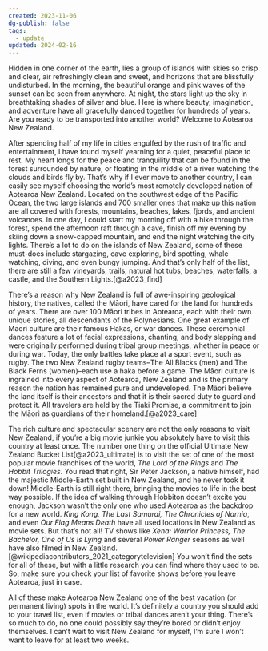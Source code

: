 ```yaml
---
created: 2023-11-06
dg-publish: false
tags:
  - update
updated: 2024-02-16
---
```


Hidden in one corner of the earth, lies a group of islands with skies so crisp and clear, air refreshingly clean and sweet, and horizons that are blissfully undisturbed. In the morning, the beautiful orange and pink waves of the sunset can be seen from anywhere. At night, the stars light up the sky in breathtaking shades of silver and blue. Here is where beauty, imagination, and adventure have all gracefully danced together for hundreds of years. Are you ready to be transported into another world? Welcome to Aotearoa New Zealand.

After spending half of my life in cities engulfed by the rush of traffic and entertainment, I have found myself yearning for a quiet, peaceful place to rest. My heart longs for the peace and tranquility that can be found in the forest surrounded by nature, or floating in the middle of a river watching the clouds and birds fly by. That’s why if I ever move to another country, I can easily see myself choosing the world’s most remotely developed nation of Aotearoa New Zealand. Located on the southwest edge of the Pacific Ocean, the two large islands and 700 smaller ones that make up this nation are all covered with forests, mountains, beaches, lakes, fjords, and ancient volcanoes. In one day, I could start my morning off with a hike through the forest, spend the afternoon raft through a cave, finish off my evening by skiing down a snow-capped mountain, and end the night watching the city lights. There’s a lot to do on the islands of New Zealand, some of these must-does include stargazing, cave exploring, bird spotting, whale watching, diving, and even bungy jumping. And that’s only half of the list, there are still a few vineyards, trails, natural hot tubs, beaches, waterfalls, a castle, and the Southern Lights.[@a2023_find]

There’s a reason why New Zealand is full of awe-inspiring geological history, the natives, called the Māori, have cared for the land for hundreds of years. There are over 100 Māori tribes in Aotearoa, each with their own unique stories, all descendants of the Polynesians. One great example of Māori culture are their famous Hakas, or war dances. These ceremonial dances feature a lot of facial expressions, chanting, and body slapping and were originally performed during tribal group meetings, whether in peace or during war. Today, the only battles take place at a sport event, such as rugby. The two New Zealand rugby teams–The All Blacks (men) and The Black Ferns (women)–each use a haka before a game. The Māori culture is ingrained into every aspect of Aotearoa, New Zealand and is the primary reason the nation has remained pure and undeveloped. The Māori believe the land itself is their ancestors and that it is their sacred duty to guard and protect it. All travelers are held by the Tiaki Promise, a commitment to join the Māori as guardians of their homeland.[@a2023_care]

The rich culture and spectacular scenery are not the only reasons to visit New Zealand, if you’re a big movie junkie you absolutely have to visit this country at least once. The number one thing on the official Ultimate New Zealand Bucket List[@a2023_ultimate] is to visit the set of one of the most popular movie franchises of the world, *The Lord of the Rings* and *The Hobbit Trilogies*. You read that right, Sir Peter Jackson, a native himself, had the majestic Middle-Earth set built in New Zealand, and he never took it down! Middle-Earth is still right there, bringing the movies to life in the best way possible. If the idea of walking through Hobbiton doesn’t excite you enough, Jackson wasn’t the only one who used Aotearoa as the backdrop for a new world. *King Kong, The Last Samurai, The Chronicles of Narnia*, and even *Our Flag Means Death* have all used locations in New Zealand as movie sets. But that’s not all! TV shows like *Xena: Warrior Princess, The Bachelor, One of Us Is Lying* and several *Power Ranger* seasons as well have also filmed in New Zealand.[@wikipediacontributors_2021_categorytelevision] You won’t find the sets for all of these, but with a little research you can find where they used to be. So, make sure you check your list of favorite shows before you leave Aotearoa, just in case.

All of these make Aotearoa New Zealand one of the best vacation (or permanent living) spots in the world. It’s definitely a country you should add to your travel list, even if movies or tribal dances aren’t your thing. There’s so much to do, no one could possibly say they’re bored or didn’t enjoy themselves. I can’t wait to visit New Zealand for myself, I’m sure I won’t want to leave for at least two weeks.
